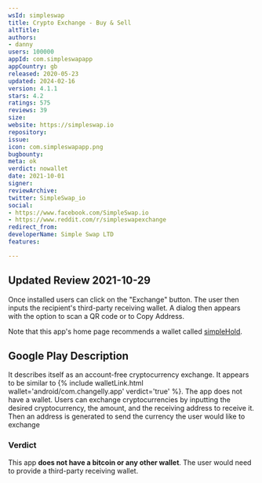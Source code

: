 ```yaml
---
wsId: simpleswap
title: Crypto Exchange - Buy & Sell
altTitle: 
authors:
- danny
users: 100000
appId: com.simpleswapapp
appCountry: gb
released: 2020-05-23
updated: 2024-02-16
version: 4.1.1
stars: 4.2
ratings: 575
reviews: 39
size: 
website: https://simpleswap.io
repository: 
issue: 
icon: com.simpleswapapp.png
bugbounty: 
meta: ok
verdict: nowallet
date: 2021-10-01
signer: 
reviewArchive: 
twitter: SimpleSwap_io
social:
- https://www.facebook.com/SimpleSwap.io
- https://www.reddit.com/r/simpleswapexchange
redirect_from: 
developerName: Simple Swap LTD
features: 

---
```


## Updated Review 2021-10-29

Once installed users can click on the "Exchange" button. The user then inputs the recipient's third-party receiving wallet. A dialog then appears with the option to scan a QR code or to Copy Address. 

Note that this app's home page recommends a wallet called [simpleHold](https://simplehold.io). 

## Google Play Description

It describes itself as an account-free cryptocurrency exchange. It appears to be similar to {% include walletLink.html wallet='android/com.changelly.app' verdict='true' %}. The app does not have a wallet. Users can exchange cryptocurrencies by inputting the desired cryptocurrency, the amount, and the receiving address to receive it. Then an address is generated to send the currency the user would like to exchange

### Verdict

This app **does not have a bitcoin or any other wallet**. The user would need to provide a third-party receiving wallet.

